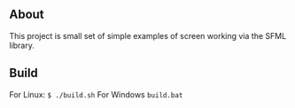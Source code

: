 ## About
This project is small set of simple examples of screen working via the SFML library.

## Build
For Linux: `$ ./build.sh`
For Windows `build.bat`
